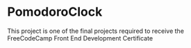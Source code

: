 # PomodoroClock
This project is one of the final projects required to receive the FreeCodeCamp Front End Development Certificate
